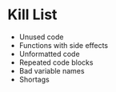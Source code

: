 Kill List
=========
* Unused code
* Functions with side effects
* Unformatted code
* Repeated code blocks
* Bad variable names
* Shortags
